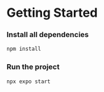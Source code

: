 # Getting Started

### Install all dependencies
``` bash
npm install
```

### Run the project
``` bash
npx expo start
```